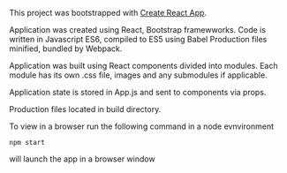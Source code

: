 This project was bootstrapped with [Create React App](https://github.com/facebookincubator/create-react-app).


Application was created using React, Bootstrap framewworks.
Code is written in Javascript ES6, compiled to ES5 using Babel
Production files minified, bundled by Webpack.

Application was built using React components divided into modules. Each module has its own .css file, images and any submodules if applicable.

Application state is stored in App.js and sent to components via props.

Production files located in build directory.

To view in a browser run the following command in a node evnvironment
	
	npm start

will launch the app in a browser window	


